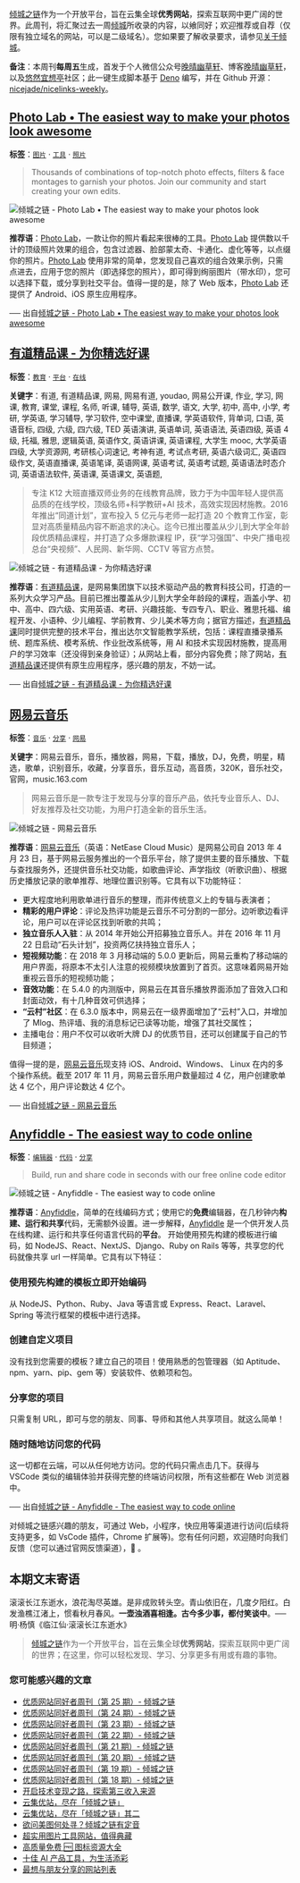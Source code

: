 [倾城之链](https://site.lovejade.cn/)作为一个开放平台，旨在云集全球**优秀网站**，探索互联网中更广阔的世界。此周刊，将汇聚过去一周[倾城](https://site.lovejade.cn/?utm_source=weekly)所收录的内容，以飨同好；欢迎推荐或自荐（仅限有独立域名的网站，可以是二级域名）。您如果要了解收录要求，请参见[关于倾城](https://site.lovejade.cn/about?utm_source=weekly)。

**备注**：本周刊**每周五**生成，首发于个人微信公众号[晚晴幽草轩](https://mp.weixin.qq.com/mp/appmsgalbum?__biz=MzI5MDIwMzM2Mg==&action=getalbum&album_id=1530765143352082433&scene=173&from_msgid=2650641087&from_itemidx=1&count=3#wechat_redirect)、博客[晚晴幽草轩](https://www.jeffjade.com)，以及[悠然宜想亭](https://forum.lovejade.cn/)社区；此一键生成脚本基于 [Deno](https://site.lovejade.cn/post/602d30aad099ff5688618591) 编写，并在 Github 开源：[nicejade/nicelinks-weekly](https://github.com/nicejade/nicelinks-weekly)。

## [Photo Lab • The easiest way to make your photos look awesome](https://site.lovejade.cn/post/61137520c4382e0655022155)

**标签**：[`图片`](https://site.lovejade.cn/tags/图片) · [`工具`](https://site.lovejade.cn/tags/工具) · [`照片`](https://site.lovejade.cn/tags/照片)

> Thousands of combinations of top-notch photo effects, filters & face montages to garnish your photos. Join our community and start creating your own edits.

![倾城之链 - Photo Lab • The easiest way to make your photos look awesome](https://nicelinks.oss-cn-shenzhen.aliyuncs.com/photolab.me.png?x-oss-process=style/png2jpg)

**推荐语**：[Photo Lab](https://photolab.me/)，一款让你的照片看起来很棒的工具。[Photo Lab](https://photolab.me/) 提供数以千计的顶级照片效果的组合，包含过滤器、脸部蒙太奇、卡通化、虚化等等，以点缀你的照片。[Photo Lab](https://photolab.me/) 使用非常的简单，您发现自己喜欢的组合效果示例，只需点进去，应用于您的照片（即选择您的照片），即可得到绚丽图片（带水印），您可以选择下载，或分享到社交平台。值得一提的是，除了 Web 版本，[Photo Lab](https://photolab.me/) 还提供了 Android、iOS 原生应用程序。

── 出自[倾城之链 - Photo Lab • The easiest way to make your photos look awesome](https://site.lovejade.cn/post/61137520c4382e0655022155)

## [有道精品课 - 为你精选好课](https://site.lovejade.cn/post/61151af2c4382e0655022159)

**标签**：[`教育`](https://site.lovejade.cn/tags/教育) · [`平台`](https://site.lovejade.cn/tags/平台) · [`在线`](https://site.lovejade.cn/tags/在线)

**关键字**：有道, 有道精品课, 网易, 网易有道, youdao, 网易公开课, 作业, 学习, 网课, 教育, 课堂, 课程, 名师, 听课, 辅导, 英语, 数学, 语文, 大学, 初中, 高中, 小学, 考研, 学英语, 学习辅导, 学习软件, 空中课堂, 直播课, 学英语软件, 背单词, 口语, 英语音标, 四级, 六级, 四六级, TED 英语演讲, 英语单词, 英语语法, 英语四级, 英语 4 级, 托福, 雅思, 逻辑英语, 英语作文, 英语讲课, 英语课程, 大学生 mooc, 大学英语四级, 大学资源网, 考研核心词速记, 考神有道, 考试点考研, 英语六级词汇, 英语四级作文, 英语直播课, 英语笔译, 英语网课, 英语考试, 英语考试题, 英语语法时态介词, 英语语法软件, 英语课, 英语课文, 英语题,

> 专注 K12 大班直播双师业务的在线教育品牌，致力于为中国年轻人提供高品质的在线学校，顶级名师+科学教研+AI 技术，高效实现因材施教。2016 年推出“同道计划”，宣布投入 5 亿元与老师一起打造 20 个教育工作室，彰显对高质量精品内容不断追求的决心。迄今已推出覆盖从少儿到大学全年龄段优质精品课程，并打造了众多爆款课程 IP，获“学习强国”、中央广播电视总台“央视频”、人民网、新华网、CCTV 等官方点赞。

![倾城之链 - 有道精品课 - 为你精选好课](https://nicelinks.oss-cn-shenzhen.aliyuncs.com/ke.youdao.com.png?x-oss-process=style/png2jpg)

**推荐语**：[有道精品课](https://ke.youdao.com/)，是网易集团旗下以技术驱动产品的教育科技公司，打造的一系列大众学习产品。目前已推出覆盖从少儿到大学全年龄段的课程，涵盖小学、初中、高中、四六级、实用英语、考研、兴趣技能、专四专八、职业、雅思托福、编程开发、小语种、少儿编程、学前教育、少儿美术等方向；据官方描述，[有道精品课](https://ke.youdao.com/)同时提供完整的技术平台，推出达尔文智能教学系统，包括：课程直播录播系统、题库系统、模考系统、作业批改系统等，用 AI 和技术实现因材施教，提高用户的学习效率（还没得到亲身验证）；从网站上看，部分内容免费；除了网站，[有道精品课](https://ke.youdao.com/)还提供有原生应用程序，感兴趣的朋友，不妨一试。

── 出自[倾城之链 - 有道精品课 - 为你精选好课](https://site.lovejade.cn/post/61151af2c4382e0655022159)

## [网易云音乐](https://site.lovejade.cn/post/6113b4b0c4382e0655022157)

**标签**：[`音乐`](https://site.lovejade.cn/tags/音乐) · [`分享`](https://site.lovejade.cn/tags/分享) · [`网易`](https://site.lovejade.cn/tags/网易)

**关键字**：网易云音乐，音乐，播放器，网易，下载，播放，DJ，免费，明星，精选，歌单，识别音乐，收藏，分享音乐，音乐互动，高音质，320K，音乐社交，官网，music.163.com

> 网易云音乐是一款专注于发现与分享的音乐产品，依托专业音乐人、DJ、好友推荐及社交功能，为用户打造全新的音乐生活。

![倾城之链 - 网易云音乐](https://nicelinks.oss-cn-shenzhen.aliyuncs.com/music.163.com.png?x-oss-process=style/png2jpg)

**推荐语**：[网易云音乐](https://music.163.com/)（英语：NetEase Cloud Music）是网易公司自 2013 年 4 月 23 日，基于网易云服务推出的一个音乐平台，除了提供主要的音乐播放、下载与查找服务外，还提供音乐社交功能，如歌曲评论、声学指纹（听歌识曲）、根据历史播放记录的歌单推荐、地理位置识别等。它具有以下功能特征：

- 更大程度地利用歌单进行音乐的整理，而非传统意义上的专辑与表演者；
- **精彩的用户评论**：评论及热评功能是云音乐不可分割的一部分。边听歌边看评论，用户可以在评论区找到听歌的共鸣；
- **独立音乐人入驻**：从 2014 年开始公开招募独立音乐人。并在 2016 年 11 月 22 日启动“石头计划”，投资两亿扶持独立音乐人；
- **短视频功能**：在 2018 年 3 月移动端的 5.0.0 更新后，网易云重构了移动端的用户界面，将原本不太引人注意的视频模块放置到了首页。这意味着网易开始重视云音乐的短视频功能；
- **音效功能**：在 5.4.0 的内测版中，网易云在其音乐播放界面添加了音效入口和封面动效，有十几种音效可供选择；
- **“云村”社区**：在 6.3.0 版本中，网易云在一级界面增加了“云村”入口，并增加了 Mlog、热评墙、我的消息标记已读等功能，增强了其社交属性；
- 主播电台：用户不仅可以收听大牌 DJ 的优质节目，还可以创建属于自己的节目频道；

值得一提的是，[网易云音乐](https://music.163.com/)现支持 iOS、Android、Windows、 Linux 在内的多个操作系统。截至 2017 年 11 月，网易云音乐用户数量超过 4 亿，用户创建歌单达 4 亿个，用户评论数达 4 亿个。

── 出自[倾城之链 - 网易云音乐](https://site.lovejade.cn/post/6113b4b0c4382e0655022157)

## [Anyfiddle - The easiest way to code online](https://site.lovejade.cn/post/6113477dc4382e0655022153)

**标签**：[`编辑器`](https://site.lovejade.cn/tags/编辑器) · [`代码`](https://site.lovejade.cn/tags/代码) · [`分享`](https://site.lovejade.cn/tags/分享)

> Build, run and share code in seconds with our free online code editor

![倾城之链 - Anyfiddle - The easiest way to code online](https://nicelinks.oss-cn-shenzhen.aliyuncs.com/www.anyfiddle.com.png?x-oss-process=style/png2jpg)

**推荐语**：[Anyfiddle](https://www.anyfiddle.com/)，简单的在线编码方式；使用它的**免费**编辑器，在几秒钟内**构建、运行和共享**代码，无需额外设置。进一步解释，[Anyfiddle](https://www.anyfiddle.com/) 是一个供开发人员在线构建、运行和共享任何语言代码的**平台**。 开始使用预先构建的模板进行编码，如 NodeJS、React、NextJS、Django、Ruby on Rails 等等，共享您的代码就像共享 url 一样简单。它具有以下特征：

### 使用预先构建的模板立即开始编码

从 NodeJS、Python、Ruby、Java 等语言或 Express、React、Laravel、Spring 等流行框架的模板中进行选择。

### 创建自定义项目

没有找到您需要的模板？建立自己的项目！使用熟悉的包管理器（如 Aptitude、npm、yarn、pip、gem 等）安装软件、依赖项和包。

### 分享您的项目

只需复制 URL，即可与您的朋友、同事、导师和其他人共享项目。就这么简单！

### 随时随地访问您的代码

这一切都在云端，可以从任何地方访问。您的代码只需点击几下。获得与 VSCode 类似的编辑体验并获得完整的终端访问权限，所有这些都在 Web 浏览器中。

── 出自[倾城之链 - Anyfiddle - The easiest way to code online](https://site.lovejade.cn/post/6113477dc4382e0655022153)

对倾城之链感兴趣的朋友，可通过 Web，小程序，快应用等渠道进行访问(后续将支持更多，如 VsCode 插件，Chrome 扩展等)。您有任何问题，欢迎随时向我们反馈（您可以通过官网反馈渠道），🤲 。

## 本期文末寄语

滚滚长江东逝水，浪花淘尽英雄。是非成败转头空。青山依旧在，几度夕阳红。白发渔樵江渚上，惯看秋月春风。**一壶浊酒喜相逢。古今多少事，都付笑谈中**。── 明·杨慎《临江仙·滚滚长江东逝水》

> [倾城之链](https://site.lovejade.cn/)作为一个开放平台，旨在云集全球**优秀网站**，探索互联网中更广阔的世界；在这里，你可以轻松发现、学习、分享更多有用或有趣的事物。

### 您可能感兴趣的文章

- [优质网站同好者周刊（第 25 期）- 倾城之链](https://www.jeffjade.com/2021/08/05/211-nicelinks-weekly-025/)
- [优质网站同好者周刊（第 24 期）- 倾城之链](https://www.jeffjade.com/2021/07/29/210-nicelinks-weekly-024/)
- [优质网站同好者周刊（第 23 期）- 倾城之链](https://www.jeffjade.com/2021/07/23/209-nicelinks-weekly-023/)
- [优质网站同好者周刊（第 22 期）- 倾城之链](https://www.jeffjade.com/2021/07/08/207-nicelinks-weekly-021/)
- [优质网站同好者周刊（第 21 期）- 倾城之链](https://www.jeffjade.com/2021/07/08/207-nicelinks-weekly-021/)
- [优质网站同好者周刊（第 20 期）- 倾城之链](https://www.jeffjade.com/2021/07/01/206-nicelinks-weekly-020/)
- [优质网站同好者周刊（第 19 期）- 倾城之链](https://www.jeffjade.com/2021/06/24/205-nicelinks-weekly-019/)
- [优质网站同好者周刊（第 18 期）- 倾城之链](https://www.jeffjade.com/2021/06/17/204-nicelinks-weekly-018/)
- [开启技术变现之路，探索第三收入来源](https://www.jeffjade.com/2020/11/17/173-talk-about-nice-links/)
- [云集优站，尽在「倾城之链」](https://www.jeffjade.com/2017/12/31/136-talk-about-nicelinks-site/)
- [云集优站，尽在「倾城之链」其二](https://www.jeffjade.com/2018/12/23/146-talk-about-nice-links/)
- [欲问美图何处寻？倾城之链有定音](https://www.jeffjade.com/2019/02/17/151-aweome-beautiful-picture-website-list/ "欲问美图何处寻？倾城之链有定音")
- [超实用图片工具网站，值得典藏](https://www.jeffjade.com/2020/07/27/165-aweome-picture-tool-website-list/)
- [高质量免费 🆓 图标资源大全](https://www.jeffjade.com/2020/09/11/169-high-quality-free-icon-resource-collection/)
- [十佳 AI 产品工具，为生活添彩](https://www.jeffjade.com/2020/09/23/170-list-of-top-20-ai-product-tools/)
- [最想与朋友分享的网站列表](https://www.jeffjade.com/2020/09/01/168-list-of-websites-i-most-want-to-share-with-my-friends/)

